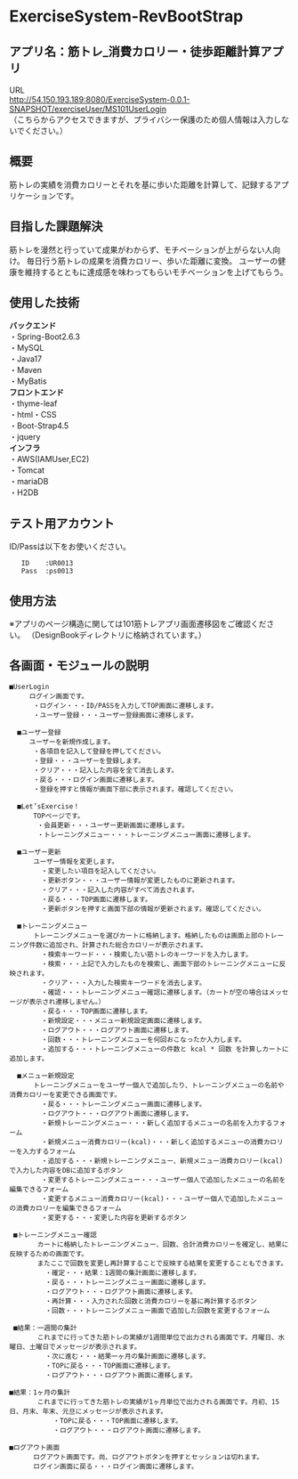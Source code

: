 # ExerciseSystem-RevBootStrap
## アプリ名：筋トレ_消費カロリー・徒歩距離計算アプリ
URL  
http://54.150.193.189:8080/ExerciseSystem-0.0.1-SNAPSHOT/exerciseUser/MS101UserLogin<br>
（こちらからアクセスできますが、プライバシー保護のため個人情報は入力しないでください。）  

## 概要  
筋トレの実績を消費カロリーとそれを基に歩いた距離を計算して、記録するアプリケーションです。  
## 目指した課題解決  
筋トレを漫然と行っていて成果がわからず、モチベーションが上がらない人向け。
毎日行う筋トレの成果を消費カロリー、歩いた距離に変換。
ユーザーの健康を維持するとともに達成感を味わってもらいモチベーションを上げてもらう。

## 使用した技術
**バックエンド**<br>
・Spring-Boot2.6.3<br>
・MySQL<br>
・Java17<br>
・Maven<br>
・MyBatis<br>
**フロントエンド**<br>
・thyme-leaf<br>
・html・CSS<br>
・Boot-Strap4.5<br>
・jquery<br>
**インフラ**<br>
・AWS(IAMUser,EC2)<br>
・Tomcat<br>
・mariaDB<br>
・H2DB<br>

## テスト用アカウント
ID/Passは以下をお使いください。
```
   ID    :UR0013
   Pass  :ps0013
```
## 使用方法
※アプリのページ構造に関しては101筋トレアプリ画面遷移図をご確認ください。
（DesignBookディレクトリに格納されています。）

## 各画面・モジュールの説明
```  
■UserLogin
     ログイン画面です。
      ・ログイン・・・ID/PASSを入力してTOP画面に遷移します。
      ・ユーザー登録・・・ユーザー登録画面に遷移します。

  ■ユーザー登録
     ユーザーを新規作成します。
      ・各項目を記入して登録を押してください。
      ・登録・・・ユーザーを登録します。
      ・クリア・・・記入した内容を全て消去します。
      ・戻る・・・ログイン画面に遷移します。
      ・登録を押すと情報が画面下部に表示されます。確認してください。
      
  ■Let’sExercise！
      TOPページです。
       ・会員更新・・・ユーザー更新画面に遷移します。
       ・トレーニングメニュー・・・トレーニングメニュー画面に遷移します。
  
  ■ユーザー更新
      ユーザー情報を変更します。       
        ・変更したい項目を記入してください。
        ・更新ボタン・・・ユーザー情報が変更したものに更新されます。
        ・クリア・・・記入した内容がすべて消去されます。
        ・戻る・・・TOP画面に遷移します。
        ・更新ボタンを押すと画面下部の情報が更新されます。確認してください。
  
  ■トレーニングメニュー
      トレーニングメニューを選びカートに格納します。格納したものは画面上部のトレーニング件数に追加され、計算された総合カロリーが表示されます。
        ・検索キーワード・・・検索したい筋トレのキーワードを入力します。
        ・検索・・・上記で入力したものを検索し、画面下部のトレーニングメニューに反映されます。
        ・クリア・・・入力した検索キーワードを消去します。
        ・確認・・・トレーニングメニュー確認に遷移します。（カートが空の場合はメッセージが表示され遷移しません。）
        ・戻る・・・TOP画面に遷移します。
        ・新規設定・・・メニュー新規設定画面に遷移します。
        ・ログアウト・・・ログアウト画面に遷移します。
        ・回数・・・トレーニングメニューを何回おこなったか入力します。
        ・追加する・・・トレーニングメニューの件数と kcal * 回数 を計算しカートに追加します。
  
  ■メニュー新規設定
      トレーニングメニューをユーザー個人で追加したり、トレーニングメニューの名前や消費カロリーを変更できる画面です。
        ・戻る・・・トレーニングメニュー画面に遷移します。
        ・ログアウト・・・ログアウト画面に遷移します。
        ・新規トレーニングメニュー・・・新しく追加するメニューの名前を入力するフォーム
        ・新規メニュー消費カロリー(kcal)・・・新しく追加するメニューの消費カロリーを入力するフォーム
        ・追加する・・・新規トレーニングメニュー、新規メニュー消費カロリー(kcal)で入力した内容をDBに追加するボタン
        ・変更するトレーニングメニュー・・・ユーザー個人で追加したメニューの名前を編集できるフォーム
        ・変更するメニュー消費カロリー(kcal)・・・ユーザー個人で追加したメニューの消費カロリーを編集できるフォーム
        ・変更する・・・変更した内容を更新するボタン

 ■トレーニングメニュー確認
       カートに格納したトレーニングメニュー、回数、合計消費カロリーを確定し、結果に反映するための画面です。
       またここで回数を変更し再計算することで反映する結果を変更することもできます。
         ・確定・・・結果：1週間の集計画面に遷移します。
         ・戻る・・・トレーニングメニュー画面に遷移します。
         ・ログアウト・・・ログアウト画面に遷移します。
         ・再計算・・・入力された回数と消費カロリーを基に再計算するボタン　 
         ・回数・・・トレーニングメニュー画面で追加した回数を変更するフォーム

 ■結果：一週間の集計
       これまでに行ってきた筋トレの実績が1週間単位で出力される画面です。月曜日、水曜日、土曜日でメッセージが表示されます。
         ・次に進む・・・結果一ヶ月の集計画面に遷移します。
         ・TOPに戻る・・・TOP画面に遷移します。
         ・ログアウト・・・ログアウト画面に遷移します。 

■結果：1ヶ月の集計
       これまでに行ってきた筋トレの実績が1ヶ月単位で出力される画面です。月初、15日、月末、年末、元旦にメッセージが表示されます。
           ・TOPに戻る・・・TOP画面に遷移します。
           ・ログアウト・・・ログアウト画面に遷移します。

■ログアウト画面
      ログアウト画面です。尚、ログアウトボタンを押すとセッションは切れます。
      ログイン画面に戻る・・・ログイン画面に遷移します。
``` 
